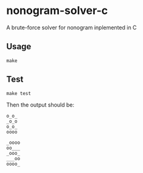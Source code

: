 # nonogram-solver-c
A brute-force solver for nonogram inplemented in C
## Usage
```script
make
```
## Test
```
make test
```
Then the output should be:
```
o_o_
_o_o
o_o_
oooo

_oooo
oo___
_ooo_
___oo
oooo_
```